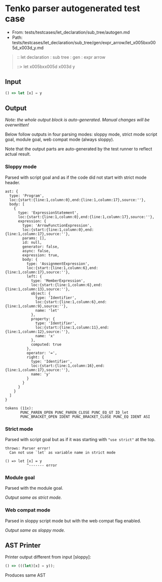 # Tenko parser autogenerated test case

- From: tests/testcases/let_declaration/sub_tree/autogen.md
- Path: tests/testcases/let_declaration/sub_tree/gen/expr_arrow/let_x005bxx005d_x003d_y.md

> :: let declaration : sub tree : gen : expr arrow
>
> ::> let x005bxx005d x003d y

## Input


`````js
() => let [x] = y
`````

## Output

_Note: the whole output block is auto-generated. Manual changes will be overwritten!_

Below follow outputs in four parsing modes: sloppy mode, strict mode script goal, module goal, web compat mode (always sloppy).

Note that the output parts are auto-generated by the test runner to reflect actual result.

### Sloppy mode

Parsed with script goal and as if the code did not start with strict mode header.

`````
ast: {
  type: 'Program',
  loc:{start:{line:1,column:0},end:{line:1,column:17},source:''},
  body: [
    {
      type: 'ExpressionStatement',
      loc:{start:{line:1,column:0},end:{line:1,column:17},source:''},
      expression: {
        type: 'ArrowFunctionExpression',
        loc:{start:{line:1,column:0},end:{line:1,column:17},source:''},
        params: [],
        id: null,
        generator: false,
        async: false,
        expression: true,
        body: {
          type: 'AssignmentExpression',
          loc:{start:{line:1,column:6},end:{line:1,column:17},source:''},
          left: {
            type: 'MemberExpression',
            loc:{start:{line:1,column:6},end:{line:1,column:13},source:''},
            object: {
              type: 'Identifier',
              loc:{start:{line:1,column:6},end:{line:1,column:9},source:''},
              name: 'let'
            },
            property: {
              type: 'Identifier',
              loc:{start:{line:1,column:11},end:{line:1,column:12},source:''},
              name: 'x'
            },
            computed: true
          },
          operator: '=',
          right: {
            type: 'Identifier',
            loc:{start:{line:1,column:16},end:{line:1,column:17},source:''},
            name: 'y'
          }
        }
      }
    }
  ]
}

tokens (11x):
       PUNC_PAREN_OPEN PUNC_PAREN_CLOSE PUNC_EQ_GT ID_let
       PUNC_BRACKET_OPEN IDENT PUNC_BRACKET_CLOSE PUNC_EQ IDENT ASI
`````

### Strict mode

Parsed with script goal but as if it was starting with `"use strict"` at the top.

`````
throws: Parser error!
  Can not use `let` as variable name in strict mode

() => let [x] = y
          ^------- error
`````


### Module goal

Parsed with the module goal.

_Output same as strict mode._

### Web compat mode

Parsed in sloppy script mode but with the web compat flag enabled.

_Output same as sloppy mode._

## AST Printer

Printer output different from input [sloppy]:

````js
() => (((let)[x] = y));
````

Produces same AST
